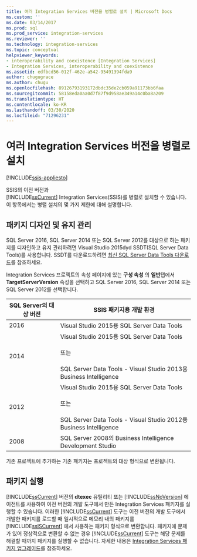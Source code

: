 ```yaml
---
title: 여러 Integration Services 버전을 병렬로 설치 | Microsoft Docs
ms.custom: ''
ms.date: 03/14/2017
ms.prod: sql
ms.prod_service: integration-services
ms.reviewer: ''
ms.technology: integration-services
ms.topic: conceptual
helpviewer_keywords:
- interoperability and coexistence [Integration Services]
- Integration Services, interoperability and coexistence
ms.assetid: edfbcd56-012f-462e-a542-95491394fda9
author: chugugrace
ms.author: chugu
ms.openlocfilehash: 89126793193172dbdc35de2cb059a91173bb6faa
ms.sourcegitcommit: 58158eda0aa0d7f87f9d958ae349a14c0ba8a209
ms.translationtype: HT
ms.contentlocale: ko-KR
ms.lasthandoff: 03/30/2020
ms.locfileid: "71296231"
---
```

# <a name="installing-integration-services-versions-side-by-side"></a>여러 Integration Services 버전을 병렬로 설치

[!INCLUDE[ssis-appliesto](../../includes/ssis-appliesto-ssvrpluslinux-asdb-asdw-xxx.md)]


  SSIS의 이전 버전과   
      [!INCLUDE[ssCurrent](../../includes/sscurrent-md.md)] Integration Services(SSIS)를 병렬로 설치할 수 있습니다. 이 항목에서는 병렬 설치의 몇 가지 제한에 대해 설명합니다.  
  
## <a name="designing-and-maintaining-packages"></a>패키지 디자인 및 유지 관리  
 SQL Server 2016, SQL Server 2014 또는 SQL Server 2012를 대상으로 하는 패키지를 디자인하고 유지 관리하려면 Visual Studio 2015dyd SSDT(SQL Server Data Tools)를 사용합니다. SSDT를 다운로드하려면 [최신 SQL Server Data Tools 다운로드](../../ssdt/download-sql-server-data-tools-ssdt.md)를 참조하세요.  
  
 Integration Services 프로젝트의 속성 페이지에 있는 **구성 속성** 의 **일반**탭에서 **TargetServerVersion** 속성을 선택하고 SQL Server 2016, SQL Server 2014 또는 SQL Server 2012를 선택합니다.  
  
|SQL Server의 대상 버전|SSIS 패키지용 개발 환경|  
|----------------------------------|-----------------------------------------------|  
|2016|Visual Studio 2015용 SQL Server Data Tools|  
|2014|Visual Studio 2015용 SQL Server Data Tools<br /><br /> 또는<br /><br /> SQL Server Data Tools - Visual Studio 2013용 Business Intelligence|  
|2012|Visual Studio 2015용 SQL Server Data Tools<br /><br /> 또는<br /><br /> SQL Server Data Tools - Visual Studio 2012용 Business Intelligence|  
|2008|SQL Server 2008의 Business Intelligence Development Studio|  
  
 기존 프로젝트에 추가하는 기존 패키지는 프로젝트의 대상 형식으로 변환됩니다.  
  
## <a name="running-packages"></a>패키지 실행  
 [!INCLUDE[ssCurrent](../../includes/sscurrent-md.md)] 버전의 **dtexec** 유틸리티 또는 [!INCLUDE[ssNoVersion](../../includes/ssnoversion-md.md)] 에이전트를 사용하여 이전 버전의 개발 도구에서 만든 Integration Services 패키지를 실행할 수 있습니다. 이러한 [!INCLUDE[ssCurrent](../../includes/sscurrent-md.md)] 도구는 이전 버전의 개발 도구에서 개발한 패키지를 로드할 때 일시적으로 메모리 내의 패키지를 [!INCLUDE[ssISCurrent](../../includes/ssiscurrent-md.md)] 에서 사용하는 패키지 형식으로 변환합니다. 패키지에 문제가 있어 정상적으로 변환할 수 없는 경우 [!INCLUDE[ssCurrent](../../includes/sscurrent-md.md)] 도구는 해당 문제를 해결할 때까지 패키지를 실행할 수 없습니다. 자세한 내용은 [Integration Services 패키지 업그레이드](../../integration-services/install-windows/upgrade-integration-services-packages.md)를 참조하세요.  
  
  
